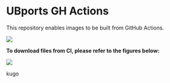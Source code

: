 # UBports GH Actions
This repository enables images to be built from GitHub Actions.

![](https://github.com/ubports-santoni/ubports-ci/workflows/Build%20System%20Image/badge.svg)

**To download files from CI, please refer to the figures below:**

![](https://github.com/ubports-santoni/ubports-ci/raw/master/images/Screenshot_20200114_024916.png)

kugo
